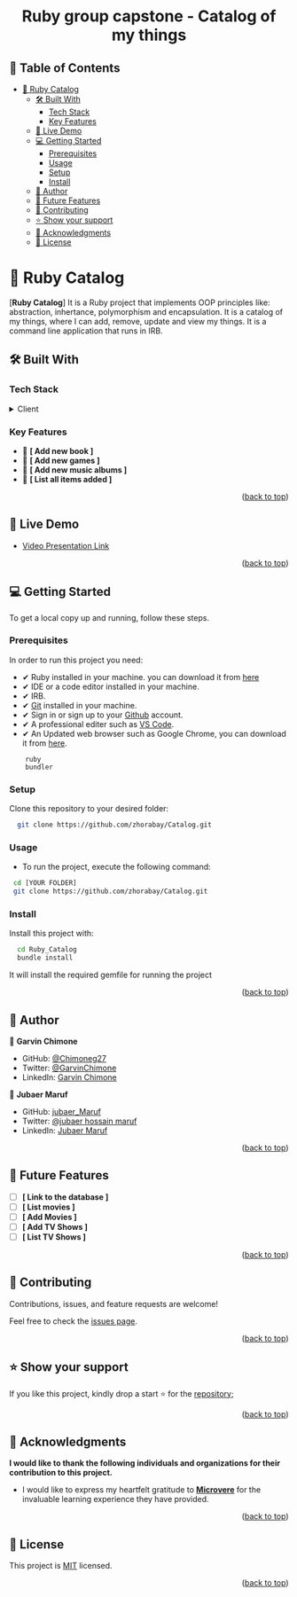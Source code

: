 
<div align="center">

  <h1><b>Ruby group capstone - Catalog of my things</b></h1>

</div>

<!-- TABLE OF CONTENTS -->

## 📗 Table of Contents

- [📖 Ruby Catalog](#-ruby-catalog)
  - [🛠 Built With ](#-built-with-)
    - [Tech Stack ](#tech-stack-)
    - [Key Features ](#key-features-)
  - [🚀 Live Demo ](#-live-demo-)
  - [💻 Getting Started ](#-getting-started-)
    - [Prerequisites](#prerequisites)
    - [Usage](#usage)
    - [Setup](#setup)
    - [Install](#install)
  - [👥 Author ](#-author-)
  - [🔭 Future Features ](#-future-features-)
  - [🤝 Contributing ](#-contributing-)
  - [⭐️ Show your support ](#️-show-your-support-)
  - [🙏 Acknowledgments ](#-acknowledgments-)
  - [📝 License ](#-license-)

<!-- PROJECT DESCRIPTION -->

# 📖 Ruby Catalog<a name="about-project"></a>

[**Ruby Catalog**] It is a Ruby project that implements OOP principles like: abstraction, inhertance, polymorphism and encapsulation. It is a catalog of my things, where I can add, remove, update and view my things. It is a command line application that runs in IRB.


## 🛠 Built With <a name="built-with"></a>

### Tech Stack <a name="tech-stack"></a>

<details>
  <summary>Client</summary>
    <li><a href="https://www.ruby-lang.org/en/">Ruby</a></li>
</details>

<!-- Features -->

### Key Features <a name="key-features"></a>

- 🔰 **[ Add new book ]**
- 🔰 **[ Add new games ]**
- 🔰 **[ Add new music albums ]**
- 🔰 **[ List all items added ]**

<p align="right">(<a href="#readme-top">back to top</a>)</p>


## 🚀 Live Demo <a name="live-demo"></a>

- [Video Presentation Link](https://drive.google.com/file/d/1noJ-pbOyZiU55nUKWI60p0Q04G99HHml/view?usp=sharing)

<p align="right">(<a href="#readme-top">back to top</a>)</p>


## 💻 Getting Started <a name="getting-started"></a>

To get a local copy up and running, follow these steps.

### Prerequisites

In order to run this project you need:

- ✔ Ruby installed in your machine. you can download it from [here](https://www.ruby-lang.org/en/downloads/)
- ✔ IDE or a code editor installed in your machine.
- ✔ IRB.
- ✔ [Git](https://git-scm.com/downloads) installed in your machine.
- ✔ Sign in or sign up to your [Github](https://github.com/) account.
- ✔ A professional editer such as [VS Code](https://code.visualstudio.com/download).
- ✔ An Updated web browser such as Google Chrome, you can download it from [here](https://www.google.com/chrome/).

```
    ruby
    bundler
```

### Setup

Clone this repository to your desired folder:

```bash
  git clone https://github.com/zhorabay/Catalog.git
```

### Usage

- To run the project, execute the following command:

```sh
 cd [YOUR FOLDER]
 git clone https://github.com/zhorabay/Catalog.git
```

### Install

Install this project with:

```bash
  cd Ruby_Catalog
  bundle install
```

It will install the required gemfile for running the project

<!-- ### Usage -->

<p align="right">(<a href="#readme-top">back to top</a>)</p>

<!-- AUTHORS -->

## 👥 Author <a name="author"></a>

👤 **Garvin Chimone**

- GitHub: [@Chimoneg27](https://github.com/Chimoneg27)
- Twitter: [@GarvinChimone](https://twitter.com/GarvinChimone)
- LinkedIn: [Garvin Chimone](https://www.linkedin.com/in/garvin-chimone-37208924a/)

👤 **Jubaer Maruf**
- GitHub: [jubaer_Maruf](https://github.com/jubaer919)
- Twitter: [@jubaer hossain maruf](https://twitter.com/jubaer_maruf)
- LinkedIn: [Jubaer Maruf](https://www.linkedin.com/in/jubaer-maruf/)

<p align="right">(<a href="#readme-top">back to top</a>)</p>

<!-- FUTURE FEATURES -->

## 🔭 Future Features <a name="future-features"></a>

- [ ] **[ Link to the database ]**
- [ ] **[ List movies ]**
- [ ] **[ Add Movies ]**
- [ ] **[ Add TV Shows ]**
- [ ] **[ List TV Shows ]**

<p align="right">(<a href="#readme-top">back to top</a>)</p>

<!-- CONTRIBUTING -->

## 🤝 Contributing <a name="contributing"></a>

Contributions, issues, and feature requests are welcome!

Feel free to check the [issues page](https://github.com/zhorabay/Catalog/issues).

<p align="right">(<a href="#readme-top">back to top</a>)</p>

<!-- SUPPORT -->

## ⭐️ Show your support <a name="support"></a>

If you like this project, kindly drop a start ⭐️ for the [repository](https://github.com/zhorabay/Catalog);

<p align="right">(<a href="#readme-top">back to top</a>)</p>

<!-- ACKNOWLEDGEMENTS -->

## 🙏 Acknowledgments <a name="acknowledgements"></a>

**I would like to thank the following individuals and organizations for their contribution to this project.**

- I would like to express my heartfelt gratitude to [**Microvere**](https://www.microverse.org/?grsf=mohammad-a-nbtazu) for the invaluable learning experience they have provided. 

<p align="right">(<a href="#readme-top">back to top</a>)</p>

<!-- LICENSE -->

## 📝 License <a name="license"></a>

This project is [MIT](./LICENSE) licensed.

<p align="right">(<a href="#readme-top">back to top</a>)</p>
